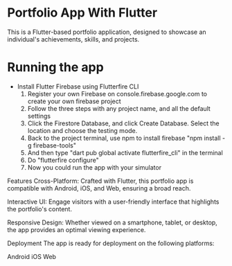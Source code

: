 # Portfolio App With Flutter
This is a Flutter-based portfolio application, designed to showcase an individual's achievements, skills, and projects.

# Running the app
- Install Flutter Firebase using Flutterfire CLI
  1. Register your own Firebase on console.firebase.google.com to create your own firebase project
  2. Follow the three steps with any project name, and all the default settings 
  3. Click the Firestore Database, and click Create Database. Select the location and choose the testing mode.
  4. Back to the project terminal, use npm to install firebase "npm install -g firebase-tools"
  5. And then type "dart pub global activate flutterfire_cli" in the terminal
  6. Do "flutterfire configure"
  7. Now you could run the app with your simulator 


Features
Cross-Platform: Crafted with Flutter, this portfolio app is compatible with Android, iOS, and Web, ensuring a broad reach.

Interactive UI: Engage visitors with a user-friendly interface that highlights the portfolio's content.

Responsive Design: Whether viewed on a smartphone, tablet, or desktop, the app provides an optimal viewing experience.

Deployment
The app is ready for deployment on the following platforms:

Android
iOS
Web
